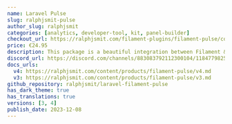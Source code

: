 ```yaml
---
name: Laravel Pulse
slug: ralphjsmit-pulse
author_slug: ralphjsmit
categories: [analytics, developer-tool, kit, panel-builder]
checkout_url: https://ralphjsmit.com/filament-plugins/filament-pulse/configure?referer=filament
price: €24.95
description: This package is a beautiful integration between Filament & Laravel Pulse.
discord_url: https://discord.com/channels/883083792112300104/1184779825752309770
docs_urls:
  v4: https://ralphjsmit.com/content/products/filament-pulse/v4.md
  v3: https://ralphjsmit.com/content/products/filament-pulse/v3.md
github_repository: ralphjsmit/laravel-filament-pulse
has_dark_theme: true
has_translations: true
versions: [3, 4]
publish_date: 2023-12-08
---
```

